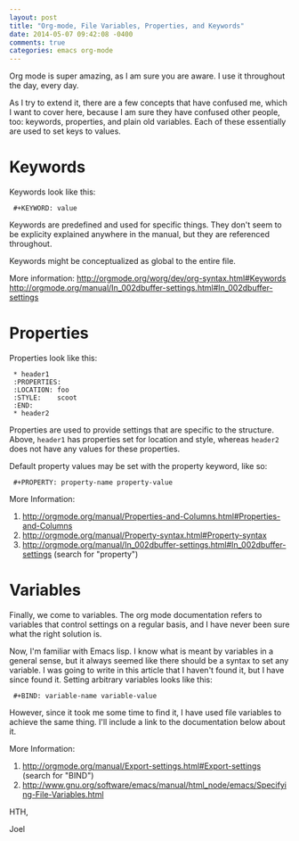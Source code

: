 ```yaml
---
layout: post
title: "Org-mode, File Variables, Properties, and Keywords"
date: 2014-05-07 09:42:08 -0400
comments: true
categories: emacs org-mode
---
```


Org mode is super amazing, as I am sure you are aware. I use it
throughout the day, every day.

As I try to extend it, there are a few concepts that have confused
me, which I want to cover here, because I am sure they have confused
other people, too: keywords, properties, and plain old variables. Each
of these essentially are used to set keys to values.

# Keywords

Keywords look like this:

````
 #+KEYWORD: value
````

Keywords are predefined and used for specific things. They don't seem
to be explicity explained anywhere in the manual, but they are
referenced throughout.

Keywords might be conceptualized as global to the entire file.

More information:
http://orgmode.org/worg/dev/org-syntax.html#Keywords
http://orgmode.org/manual/In_002dbuffer-settings.html#In_002dbuffer-settings


# Properties

Properties look like this:

````
 * header1
 :PROPERTIES:
 :LOCATION: foo
 :STYLE:    scoot
 :END:
 * header2
````

Properties are used to provide settings that are specific to the
structure. Above, `header1` has properties set for location and style,
whereas `header2` does not have any values for these properties.

Default property values may be set with the property keyword, like so:


````
 #+PROPERTY: property-name property-value
````

More Information:

1. http://orgmode.org/manual/Properties-and-Columns.html#Properties-and-Columns
2. http://orgmode.org/manual/Property-syntax.html#Property-syntax
3. http://orgmode.org/manual/In_002dbuffer-settings.html#In_002dbuffer-settings
   (search for "property")


# Variables

Finally, we come to variables. The org mode documentation refers to
variables that control settings on a regular basis, and I have never
been sure what the right solution is.

Now, I'm familiar with Emacs lisp. I know what is meant by variables
in a general sense, but it always seemed like there should be a syntax
to set any variable. I was going to write in this article that I
haven't found it, but I have since found it. Setting arbitrary
variables looks like this:

````
 #+BIND: variable-name variable-value
````

However, since it took me some time to find it, I have used
file variables to achieve the same thing. I'll include a link to the
documentation below about it.


More Information:

1. http://orgmode.org/manual/Export-settings.html#Export-settings
   (search for "BIND")
2. http://www.gnu.org/software/emacs/manual/html_node/emacs/Specifying-File-Variables.html



HTH,

Joel

